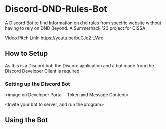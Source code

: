 # Discord-DND-Rules-Bot
A Discord Bot to find Information on dnd rules from specific website without having to rely on DND Beyond. A Summerhack '23 project for CISSA

Video Pitch Link: https://youtu.be/buOJe2-_Wro

## How to Setup
As this is a Discord bot, the Discord application and a bot made from the Discord Developer Client is required

### Setting up the Discord Bot
<image on Developer Portal - Token and Message Content>
  
<Add in token to  DND Discord Bot Token THing>
  
<Invite your bot to server, and run the program>
  
  
  
  
## Using the Bot
